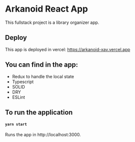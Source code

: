 # Arkanoid React App

This fullstack project is a library organizer app.

## Deploy

This app is deployed in vercel:
https://arkanoid-xav.vercel.app

## You can find in the app:

- Redux to handle the local state
- Typescript
- SOLID
- DRY
- ESLint

## To run the application

#### `yarn start`

Runs the app in http://localhost:3000.
